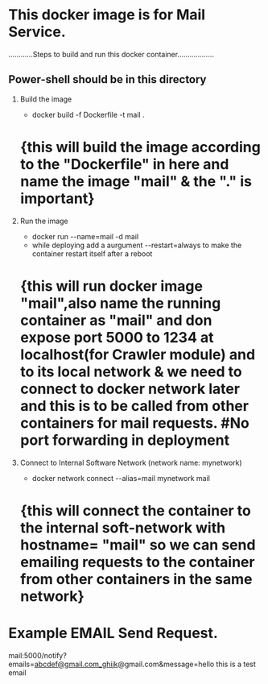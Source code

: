 # This docker image is for Mail Service.

............Steps to build and run this docker container..................
## Power-shell should be in this directory

1. Build the image
    + docker build -f Dockerfile -t mail . 

    # {this will build the image according to the "Dockerfile" in here and name the image "mail" & the "." is important}

2. Run the image
    + docker run --name=mail -d mail
    + while deploying add a aurgument --restart=always to make the container restart itself after a reboot

    # {this will run docker image "mail",also name the running container as "mail" and don expose port 5000 to 1234 at localhost(for Crawler module) and to its local network & we need to connect to docker network later and this is to be called from other containers for mail requests. #No port forwarding in deployment

3. Connect to Internal Software Network (network name: mynetwork)
    + docker network connect --alias=mail mynetwork mail

    # {this will connect the container to the internal soft-network with hostname= "mail" so we can send emailing requests to the container from other containers in the same network}


# Example EMAIL Send Request.
mail:5000/notify?emails=abcdef@gmail.com_ghijk@gmail.com&message=hello this is a test email